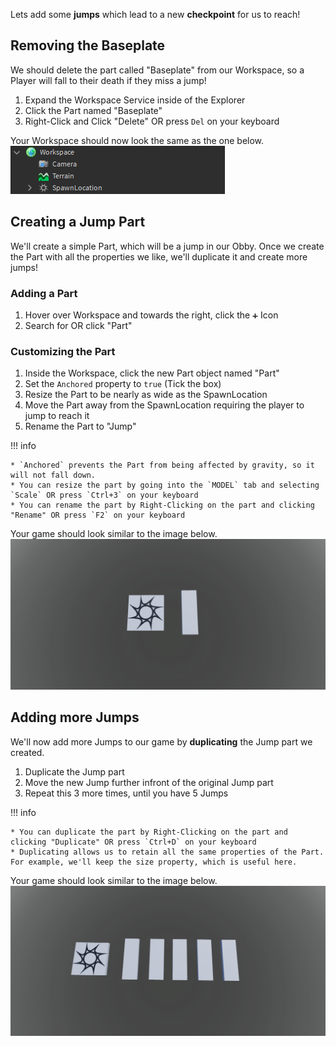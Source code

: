 Lets add some **jumps** which lead to a new **checkpoint** for us to reach!

## Removing the Baseplate

We should delete the part called "Baseplate" from our Workspace, so a Player will fall to their death if they miss a jump!

1. Expand the Workspace Service inside of the Explorer
2. Click the Part named "Baseplate"
3. Right-Click and Click "Delete" OR press `Del` on your keyboard

Your Workspace should now look the same as the one below.
<img src="/img/courses/creating-a-basic-obby/Roblox-Studio-Cleaned-Workspace.png" alt="Roblox Workspace containing Camera, Terrain, & SpawnLocation">

## Creating a Jump Part

We'll create a simple Part, which will be a jump in our Obby. Once we create the Part with all the properties we like, we'll duplicate it and create more jumps!

### Adding a Part

1. Hover over Workspace and towards the right, click the `➕` Icon
2. Search for OR click "Part"

### Customizing the Part

1. Inside the Workspace, click the new Part object named "Part"
2. Set the `Anchored` property to `true` (Tick the box)
3. Resize the Part to be nearly as wide as the SpawnLocation
4. Move the Part away from the SpawnLocation requiring the player to jump to reach it
5. Rename the Part to "Jump"

!!! info

    * `Anchored` prevents the Part from being affected by gravity, so it will not fall down.
    * You can resize the part by going into the `MODEL` tab and selecting `Scale` OR press `Ctrl+3` on your keyboard
    * You can rename the part by Right-Clicking on the part and clicking "Rename" OR press `F2` on your keyboard

Your game should look similar to the image below.
<img src="/img/courses/creating-a-basic-obby/Roblox-Studio-Obby-Jump-1.png" alt="Roblox Game showcasing the SpawnLocation & Jump part near each other ">

## Adding more Jumps

We'll now add more Jumps to our game by **duplicating** the Jump part we created.

1. Duplicate the Jump part
2. Move the new Jump further infront of the original Jump part
3. Repeat this 3 more times, until you have 5 Jumps

!!! info

    * You can duplicate the part by Right-Clicking on the part and clicking "Duplicate" OR press `Ctrl+D` on your keyboard
    * Duplicating allows us to retain all the same properties of the Part. For example, we'll keep the size property, which is useful here.

Your game should look similar to the image below.
<img src="/img/courses/creating-a-basic-obby/Roblox-Studio-Obby-Jumps.png" alt="Roblox Game showcasing the SpawnLocation & 5 Jumps ">

